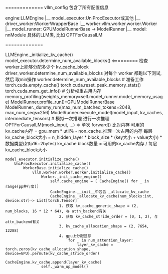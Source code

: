 =============
vllm_config 包含了所有配置信息

engine:LLMEngine
    |__ model_executor:UniProcExecutor或其他
        |__ driver_worker:WorkerWrapperBase
            |__ worker:vllm.worker.worker.Worker
                |__ model_runner: GPUModelRunnerBase -> ModelRunner
                    |__ model: nnModule 具体的LLM类, 比如 OPTForCausalLM

=============

LLMEngine._initialize_kv_cache()
    model_executor.determine_num_available_blocks() <========= 检查 worker上能够分配多少个 kv_cache_block
        driver_worker.determine_num_available_blocks
            对每个 worker 都跑以下测试, 然后 取min操作
                worker.determine_num_available_blocks
                    # 准备工作
                    torch.cuda.empty_cache()
                    torch.cuda.reset_peak_memory_stats()
                    torch.cuda.mem_get_info()
                    # 分析权重占用内存
                    memory_profiling(weights_memory=self.model_runner.model_memory_usage)
                    ModelRunner.profile_run()::GPUModelRunnerBase
                    ModelRunner._dummy_run(max_num_batched_tokens=2048, max_num_seqs=256)
                    ModelRunner.execute_model(model_input, kv_caches, intermediate_tensors) # 模拟一次推理
                        进行一次推理 OPTForCausalLM(mock_input, ...) => 单次 forward()
                        比对内存
                        可用的kv_cache内存 = gpu_mem * util% - non_cache_推理一次占用的内存
                        每层kv_cache_block大小 = n_hidden_layer * block_size * (key大小 + value大小) * 数据类型(如fp16=2bytes)
                        kv_cache block数量 = 可用的kv_cache内存 / 每层kv_cache_block大小

    model_executor.initialize_cache()
        UniProcExecutor.initialize_cache()
            WorkerBase.initialize_cache()
                vllm.worker.worker.Worker.initialize_cache()
                    Worker._init_cache_engine()
                        self.cache_engine = [ CacheEngine() for _ in range(pp并行度)]
                        CacheEngine.__init__中包含 _allocate_kv_cache
                        CacheEngine._allocate_kv_cache(num_blocks:int, device:str)-> List[torch.Tensor]
                            1. 获取 kv_cache_generic_shape = (2, num_blocks, 16 * 12 * 64), 与 attn_backend有关
                            2. 获取 kv_cache_stride_order = (0, 1, 2), 与 attn_backend有关
                            3. kv_cache_allocation_shape = (2, 7654, 12288)
                            4. gpu上分配显存
                                for _ in num_attention_layer:
                                    layer_kv_cache = torch.zeros(kv_cache_allocation_shape, device=GPU).permute(kv_cache_stride_order)
                                    CacheEngine.kv_cache.append(layer_kv_cache)
                    self._warm_up_model()